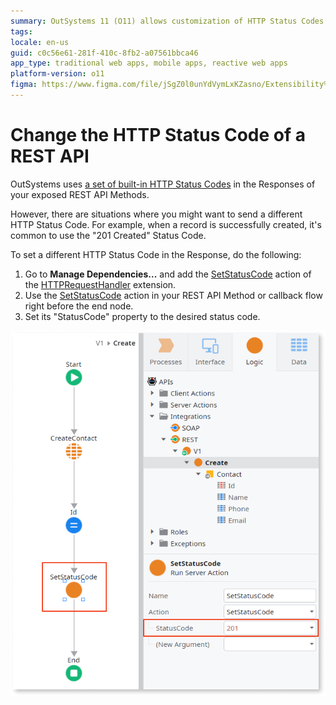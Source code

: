 ```yaml
---
summary: OutSystems 11 (O11) allows customization of HTTP Status Codes in REST API responses by using the SetStatusCode action.
tags: 
locale: en-us
guid: c0c56e61-281f-410c-8fb2-a07561bbca46
app_type: traditional web apps, mobile apps, reactive web apps
platform-version: o11
figma: https://www.figma.com/file/jSgZ0l0unYdVymLxKZasno/Extensibility%20and%20Integration?node-id=415:26
---
```


# Change the HTTP Status Code of a REST API

OutSystems uses [a set of built-in HTTP Status Codes](<../../../ref/integration-with-systems/rest-apis/exposed-rest-api/built-in-http-status-codes.md>) in the Responses of your exposed REST API Methods.

However, there are situations where you might want to send a different HTTP Status Code. For example, when a record is successfully created, it's common to use the "201 Created" Status Code.

To set a different HTTP Status Code in the Response, do the following:

1. Go to **Manage Dependencies...** and add the [SetStatusCode](<../../../ref/apis/auto/httprequesthandler-api.final.md#SetStatusCode>) action of the [HTTPRequestHandler](<../../../ref/apis/auto/httprequesthandler-api.final.md>) extension. 
1. Use the [SetStatusCode](<../../../ref/apis/auto/httprequesthandler-api.final.md#SetStatusCode>) action in your REST API Method or callback flow right before the end node. 
1. Set its "StatusCode" property to the desired status code. 

![Screenshot showing how to set a custom HTTP Status Code in OutSystems REST API method](images/ss-rest-change-http-code.png "Setting a Custom HTTP Status Code in OutSystems")
